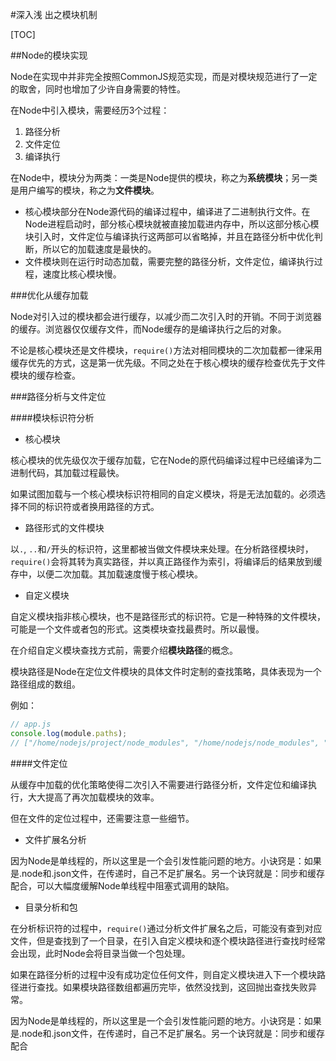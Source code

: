 #深入浅 出之模块机制

[TOC]

##Node的模块实现

Node在实现中并非完全按照CommonJS规范实现，而是对模块规范进行了一定的取舍，同时也增加了少许自身需要的特性。

在Node中引入模块，需要经历3个过程：

1. 路径分析
2. 文件定位
3. 编译执行

在Node中，模块分为两类：一类是Node提供的模块，称之为**系统模块**；另一类是用户编写的模块，称之为**文件模块**。

- 核心模块部分在Node源代码的编译过程中，编译进了二进制执行文件。在Node进程启动时，部分核心模块就被直接加载进内存中，所以这部分核心模块引入时，文件定位与编译执行这两部可以省略掉，并且在路径分析中优化判断，所以它的加载速度是最快的。
- 文件模块则在运行时动态加载，需要完整的路径分析，文件定位，编译执行过程，速度比核心模块慢。



###优化从缓存加载

Node对引入过的模块都会进行缓存，以减少而二次引入时的开销。不同于浏览器的缓存。浏览器仅仅缓存文件，而Node缓存的是编译执行之后的对象。

不论是核心模块还是文件模块，`require()`方法对相同模块的二次加载都一律采用缓存优先的方式，这是第一优先级。不同之处在于核心模块的缓存检查优先于文件模块的缓存检查。



###路径分析与文件定位

####模块标识符分析

- 核心模块

核心模块的优先级仅次于缓存加载，它在Node的原代码编译过程中已经编译为二进制代码，其加载过程最快。

如果试图加载与一个核心模块标识符相同的自定义模块，将是无法加载的。必须选择不同的标识符或者换用路径的方式。

- 路径形式的文件模块

以`.`, `..`和`/`开头的标识符，这里都被当做文件模块来处理。在分析路径模块时，`require()`会将其转为真实路径，并以真正路径作为索引，将编译后的结果放到缓存中，以便二次加载。其加载速度慢于核心模块。

- 自定义模块

自定义模块指非核心模块，也不是路径形式的标识符。它是一种特殊的文件模块，可能是一个文件或者包的形式。这类模块查找最费时。所以最慢。

在介绍自定义模块查找方式前，需要介绍**模块路径**的概念。

模块路径是Node在定位文件模块的具体文件时定制的查找策略，具体表现为一个路径组成的数组。

例如：

```javascript
// app.js
console.log(module.paths);
// ["/home/nodejs/project/node_modules", "/home/nodejs/node_modules", "/home/node_modules", "/node_modules"]
```

####文件定位

从缓存中加载的优化策略使得二次引入不需要进行路径分析，文件定位和编译执行，大大提高了再次加载模块的效率。

但在文件的定位过程中，还需要注意一些细节。

- 文件扩展名分析

因为Node是单线程的，所以这里是一个会引发性能问题的地方。小诀窍是：如果是.node和.json文件，在传递时，自己不足扩展名。另一个诀窍就是：同步和缓存配合，可以大幅度缓解Node单线程中阻塞式调用的缺陷。

- 目录分析和包

在分析标识符的过程中，`require()`通过分析文件扩展名之后，可能没有查到对应文件，但是查找到了一个目录，在引入自定义模块和逐个模块路径进行查找时经常会出现，此时Node会将目录当做一个包处理。

如果在路径分析的过程中没有成功定位任何文件，则自定义模块进入下一个模块路径进行查找。如果模块路径数组都遍历完毕，依然没找到，这回抛出查找失败异常。 

 

因为Node是单线程的，所以这里是一个会引发性能问题的地方。小诀窍是：如果是.node和.json文件，在传递时，自己不足扩展名。另一个诀窍就是：同步和缓存配合
